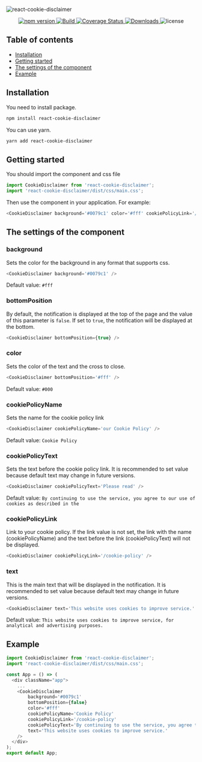 ![react-cookie-disclaimer](https://repository-images.githubusercontent.com/229484861/fbde4700-36cf-11ea-88fe-db2690c68f8e)

<p align="center">
    <a href="https://www.npmjs.com/package/react-cookie-disclaimer">
        <img src="https://img.shields.io/npm/v/react-cookie-disclaimer" alt="npm version">
    </a>
    <a href="https://travis-ci.org/awibox/react-cookie-disclaimer">
        <img src='https://travis-ci.org/awibox/react-cookie-disclaimer.svg?branch=master' alt='Build' />
    </a>    
    <a href='https://coveralls.io/github/awibox/react-cookie-disclaimer?branch=develop'>
        <img src='https://coveralls.io/repos/github/awibox/react-cookie-disclaimer/badge.svg?branch=develop' alt='Coverage Status' />
    </a>
    <a href="https://www.npmjs.com/package/react-cookie-disclaimer">
        <img src="https://img.shields.io/npm/dm/react-cookie-disclaimer" alt="Downloads">
    </a>
    <img src="https://img.shields.io/npm/l/react-cookie-disclaimer" alt="license">
</p>

## Table of contents
* [Installation](#installation)
* [Getting started](#gettingstarted)
* [The settings of the component](#settings)
* [Example](#example)

<a name="installation"></a>
## Installation
You need to install package.
```bash
npm install react-cookie-disclaimer
```
You can use yarn.
```bash
yarn add react-cookie-disclaimer
```
<a name="gettingstarted"></a>
## Getting started
You should import the component and css file
```js
import CookieDisclaimer from 'react-cookie-disclaimer';
import 'react-cookie-disclaimer/dist/css/main.css';
```
Then use the component in your application. For example:
```typescript jsx
<CookieDisclaimer background='#0079c1' color='#fff' cookiePolicyLink='/cookie-policy' />
```

<a name="settings"></a>
## The settings of the component
### background
Sets the color for the background in any format that supports css.
```typescript jsx
<CookieDisclaimer background='#0079c1' />
```
Default value: ``` #fff ```

### bottomPosition
By default, the notification is displayed at the top of the page and the value of this parameter is ```false```. 
If set to ```true```, the notification will be displayed at the bottom.
```typescript jsx
<CookieDisclaimer bottomPosition={true} />
```

### color
Sets the color of the text and the cross to close.
```typescript jsx
<CookieDisclaimer bottomPosition='#fff' />
```
Default value: ``` #000 ```

### cookiePolicyName
Sets the name for the cookie policy link
```typescript jsx
<CookieDisclaimer cookiePolicyName='our Cookie Policy' />
```
Default value: ``` Cookie Policy ```

### cookiePolicyText
Sets the text before the cookie policy link. 
It is recommended to set value because default text may change in future versions.
```typescript jsx
<CookieDisclaimer cookiePolicyText='Please read' />
```
Default value: ``` By continuing to use the service, you agree to our use of cookies as described in the ```

### cookiePolicyLink
Link to your cookie policy. 
If the link value is not set, the link with the name (cookiePolicyName) and the text before the link (cookiePolicyText) will not be displayed.
```typescript jsx
<CookieDisclaimer cookiePolicyLink='/cookie-policy' />
```

### text
This is the main text that will be displayed in the notification. It is recommended to set value because default text may change in future versions.
```typescript jsx
<CookieDisclaimer text='This website uses cookies to improve service.' />
```
Default value: ``` This website uses cookies to improve service, for analytical and advertising purposes. ```

<a name="example"></a>
## Example
```typescript jsx
import CookieDisclaimer from 'react-cookie-disclaimer';
import 'react-cookie-disclaimer/dist/css/main.css';

const App = () => (
  <div className="app">
    ...
    <CookieDisclaimer 
        background='#0079c1' 
        bottomPosition={false}
        color='#fff'
        cookiePolicyName='Cookie Policy'
        cookiePolicyLink='/cookie-policy' 
        cookiePolicyText='By continuing to use the service, you agree to our'
        text='This website uses cookies to improve service.'
    />
  </div>
);
export default App;
```
